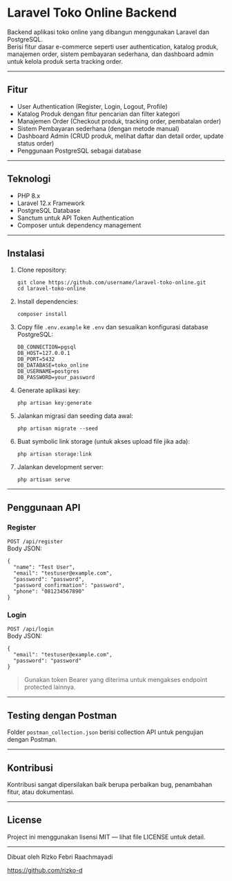 # Laravel Toko Online Backend

Backend aplikasi toko online yang dibangun menggunakan Laravel dan PostgreSQL.  
Berisi fitur dasar e-commerce seperti user authentication, katalog produk, manajemen order, sistem pembayaran sederhana, dan dashboard admin untuk kelola produk serta tracking order.

---

## Fitur

- User Authentication (Register, Login, Logout, Profile)
- Katalog Produk dengan fitur pencarian dan filter kategori
- Manajemen Order (Checkout produk, tracking order, pembatalan order)
- Sistem Pembayaran sederhana (dengan metode manual)
- Dashboard Admin (CRUD produk, melihat daftar dan detail order, update status order)
- Penggunaan PostgreSQL sebagai database

---

## Teknologi

- PHP 8.x
- Laravel 12.x Framework
- PostgreSQL Database
- Sanctum untuk API Token Authentication
- Composer untuk dependency management

---

## Instalasi

1. Clone repository:
   ```
   git clone https://github.com/username/laravel-toko-online.git
   cd laravel-toko-online
   ```

2. Install dependencies:
   ```
   composer install
   ```

3. Copy file `.env.example` ke `.env` dan sesuaikan konfigurasi database PostgreSQL:
   ```
   DB_CONNECTION=pgsql
   DB_HOST=127.0.0.1
   DB_PORT=5432
   DB_DATABASE=toko_online
   DB_USERNAME=postgres
   DB_PASSWORD=your_password
   ```

4. Generate aplikasi key:
   ```
   php artisan key:generate
   ```

5. Jalankan migrasi dan seeding data awal:
   ```
   php artisan migrate --seed
   ```

6. Buat symbolic link storage (untuk akses upload file jika ada):
   ```
   php artisan storage:link
   ```

7. Jalankan development server:
   ```
   php artisan serve
   ```

---

## Penggunaan API

### Register  
`POST /api/register`  
Body JSON:
```
{
  "name": "Test User",
  "email": "testuser@example.com",
  "password": "password",
  "password_confirmation": "password",
  "phone": "081234567890"
}
```

### Login  
`POST /api/login`  
Body JSON:
```
{
  "email": "testuser@example.com",
  "password": "password"
}
```

> Gunakan token Bearer yang diterima untuk mengakses endpoint protected lainnya.

---

## Testing dengan Postman

Folder `postman_collection.json` berisi collection API untuk pengujian dengan Postman.

---

## Kontribusi

Kontribusi sangat dipersilakan baik berupa perbaikan bug, penambahan fitur, atau dokumentasi.

---

## License

Project ini menggunakan lisensi MIT — lihat file LICENSE untuk detail.

---

Dibuat oleh Rizko Febri Raachmayadi

https://github.com/rizko-d
